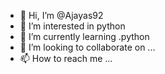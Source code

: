 - 👋 Hi, I’m @Ajayas92
- 👀 I’m interested in python
- 🌱 I’m currently learning .python
- 💞️ I’m looking to collaborate on ...
- 📫 How to reach me ...

<!---
Ajayas92/Ajayas92 is a ✨ special ✨ repository because its `README.md` (this file) appears on your GitHub profile.
You can click the Preview link to take a look at your changes.
--->
